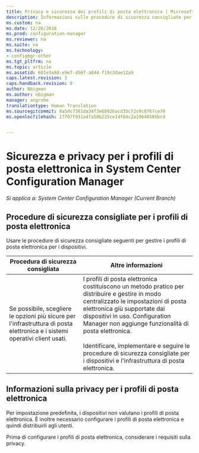 ```yaml
---
title: Privacy e sicurezza dei profili di posta elettronica | Microsoft Docs
description: Informazioni sulle procedure di sicurezza consigliate per gestire i profili di posta elettronica per i dispositivi in System Center Configuration Manager.
ms.custom: na
ms.date: 12/28/2016
ms.prod: configuration-manager
ms.reviewer: na
ms.suite: na
ms.technology:
- configmgr-other
ms.tgt_pltfrm: na
ms.topic: article
ms.assetid: 601e3a8d-e9e7-456f-a844-f19c3dae12a9
caps.latest.revision: 3
caps.handback.revision: 0
author: Nbigman
ms.author: nbigman
manager: angrobe
translationtype: Human Translation
ms.sourcegitcommit: 8a5dc7361da34f3e6b926acd35c72c0c0767ce70
ms.openlocfilehash: 17707f931a4fa58b225ce14f04c2a19648585bc4


---
```

# <a name="security-and-privacy-for-email-profiles-in-system-center-configuration-manager"></a>Sicurezza e privacy per i profili di posta elettronica in System Center Configuration Manager

*Si applica a: System Center Configuration Manager (Current Branch)*

## <a name="security-best-practices-for-email-profiles"></a>Procedure di sicurezza consigliate per i profili di posta elettronica  
 Usare le procedure di sicurezza consigliate seguenti per gestire i profili di posta elettronica per i dispositivi.  

|Procedura di sicurezza consigliata|Altre informazioni|  
|----------------------------|----------------------|  
|Se possibile, scegliere le opzioni più sicure per l'infrastruttura di posta elettronica e i sistemi operativi client usati.|I profili di posta elettronica costituiscono un metodo pratico per distribuire e gestire in modo centralizzato le impostazioni di posta elettronica giù supportate dai dispositivi in uso. Configuration Manager non aggiunge funzionalità di posta elettronica.<br /><br /> Identificare, implementare e seguire le procedure di sicurezza consigliate per i dispositivi e l'infrastruttura di posta elettronica.|  

## <a name="privacy-information-for-email-profiles"></a>Informazioni sulla privacy per i profili di posta elettronica  
 Per impostazione predefinita, i dispositivi non valutano i profili di posta elettronica. È inoltre necessario configurare i profili di posta elettronica e quindi distribuirli agli utenti.  

 Prima di configurare i profili di posta elettronica, considerare i requisiti sulla privacy.  



<!--HONumber=Dec16_HO5-->


